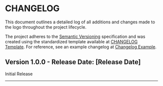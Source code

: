 # CHANGELOG

This document outlines a detailed log of all additions and changes made to the logo throughout the project lifecycle.

The project adheres to the [Semantic Versioning][SEMVER] specification and was created using the standardized template available at [CHANGELOG Template][ChangelogTemplate]. For reference, see an example changelog at [Changelog Example][ChangelogExample].

## Version 1.0.0 - Release Date: [Release Date]

Initial Release

---

[ChangelogTemplate]:https://github.com/DigiXess/repo-templates/templates/CHANGELOG/graphic-assets/CHANGELOG-Template.md "Graphic Assets Changelog Template"  
[ChangelogExample]: https://github.com/DigiXess/repo-templates/templates/CHANGELOG/graphic-assets/EXAMPLE.md "Example of a Changelog"
[SEMVER]: https://semver.org/spec/v2.0.0.html "Semantic Versioning"